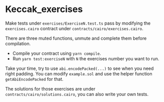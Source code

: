 # Keccak_exercises
Make tests under `exercises/ExerciseN.test.ts` pass by modifying the `exercises.cairo` contract under `contracts/cairo/exercises.cairo`.

There are three muted functions, unmute and complete them before compilation.
- Compile your contract using `yarn compile`.
- Run `yarn test:exerciseN` with `N` the exercises number you want to run.

Take your time, try to use `abi.encodePacked(...)` to see when you need right padding. You can modify `example.sol` and use the helper function `getAbiEncodePacked` for that.

The solutions for those exercises are under `contracts/cairo/solutions.cairo`, you can also write your own tests.